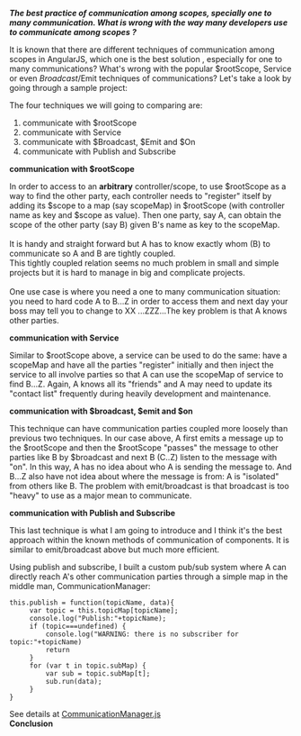 ***The best practice of communication among scopes, specially one to many communication.
What is wrong with the way many developers use to communicate among scopes ?***

  It is known that there are different techniques of communication among scopes in AngularJS, which one is the best solution , especially for one to many communications? What's wrong with the popular $rootScope, Service or even $Broadcast/$Emit techniques of communications? Let's take a look by going through a sample project:

The four techniques we will going to comparing are:
1. communicate with $rootScope
2. communicate with Service
3. communicate with $Broadcast, $Emit and $On
4. communicate with Publish and Subscribe

**communication with $rootScope**
	 
In order to access to an <b>arbitrary</b> controller/scope, to use $rootScope as a way to find the other party, each controller needs to "register" itself by adding its $scope to a map (say scopeMap) in $rootScope (with controller name as key and $scope as value). Then one party, say A, can obtain the scope of the other party (say B) given B's name as key to the scopeMap. <br/><br/>
It is handy and straight forward but A has to know exactly whom (B) to communicate so A and B are tightly coupled.<br/>
This tightly coupled relation seems no much problem in small and simple projects but it is hard to manage in big and complicate projects.<br/><br/> One use case is where you need a one to many communication situation: you need to hard code A to B...Z in order to access them and next day your boss may tell you to change to XX ...ZZZ...The key problem is that A knows other parties.

**communication with Service**
	
Similar to $rootScope above, a service can be used to do the same: have a scopeMap and have all the parties "register" initially and then inject the service to all involve parties so that A can use the scopeMap of service to find B...Z. Again, A knows all its "friends" and A may need to update its "contact list" frequently during heavily development and maintenance. 
	
**communication with $broadcast, $emit and $on**
	
This technique can have communication parties coupled more loosely than previous two techniques. In our case above, A first emits a message up to the $rootScope and then the $rootScope "passes" the message to other parties like B by $broadcast and next B (C..Z) listen to the message with "on". In this way, A has no idea about who A is sending the message to. And B...Z also have not idea about where the message is from: A is "isolated" from others like B.
	The problem with emit/broadcast is that broadcast is too "heavy" to use as a major mean to communicate.

**communication with Publish and Subscribe**
	
This last technique is what I am going to introduce and I think it's the best approach within the known methods of communication of components. It is similar to emit/broadcast above but much more efficient.
	
Using publish and subscribe, I built a custom pub/sub system where A can directly reach A's other communication parties through a simple map in the middle man, CommunicationManager:

	this.publish = function(topicName, data){
		 var topic = this.topicMap[topicName];
		 console.log("Publish:"+topicName);
		 if (topic===undefined) {
			 console.log("WARNING: there is no subscriber for topic:"+topicName)
			 return
		 }
		 for (var t in topic.subMap) {
			 var sub = topic.subMap[t];
			 sub.run(data);
		 }
	}
	
	
See details at <a href="https://github.com/leileili/CommunicationStrategyInAngularJS/blob/master/app/common/CommunicationManager.js">CommunicationManager.js</a>	
**Conclusion**


	
	
	
	
	
 
 
 
